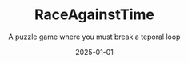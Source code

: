 ---
title: "RaceAgainstTime"
project-type: personal
subtitle: "A puzzle game where you must break a teporal loop"
modal-id: 4
date: 2025-01-01
img: RaceAgainstTime.png
modal-bg-color: "#1a1a1a"        # Colore di sfondo del popup 
modal-text-color: "#0fb0b0"      # Colore del testo 
alt: "Screenshot del platform 2D"
video-embed: "https://www.youtube.com/embed/CMFeDJNj5mo?si=KOsYkvdEIlEmC1t0" # Opzionale/Da fare

description: > # L'uso di > permette di scrivere su più righe
  COMING SOON
  
  You wake up alone on a spaceship. It's quiet, too quiet.
  Something feels wrong… and then, suddenly, everything resets.

  You're trapped in a temporal loop: every 8 minutes, time rewinds. The ship returns to its original state. Everyone and everything forgets,
  except you.

  Your only way out? A mysterious code.
  But here's the twist: the code is scattered across different rooms, hidden in fragments, buried in timelines you’ll have to revisit. Again and again.

  Explore, observe, and adapt.
  Each loop gives you one more piece of the puzzle, one more chance to uncover what happened, and why you're caught in this bizarre cycle.

  This is sci-fi with a twist of time travel, mystery, and just enough chaos to keep things interesting. 

role:
  - Game & Level Designer
tags:
  - Unity engine

project-date: "2025 - Coming soon"
gdd-id: "17ctNPMbxYjU1htfLxWyDkI30M-Eq5jPn"
---